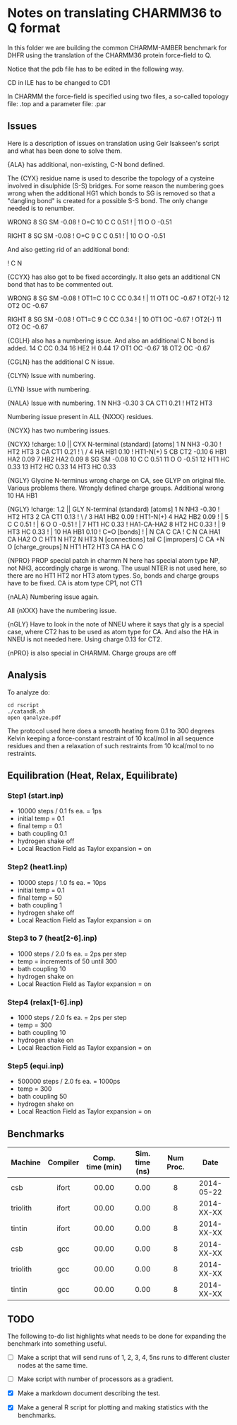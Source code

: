 Notes on translating CHARMM36 to Q format 
================================================================================

In this folder we are building the common CHARMM-AMBER benchmark for
DHFR using the translation of the CHARMM36 protein force-field to Q.

Notice that the pdb file has to be edited in the following way.

CD in ILE has to be changed to CD1

In CHARMM the force-field is specified using two files, a so-called
topology file:
.top
and a parameter file:
.par



Issues
--------------------------------------------------------------------------------

Here is a description of issues on translation using Geir Isakseen's
script and what has been done to solve them.

{ALA} has additional, non-existing,  C-N bond defined.


The {CYX} residue name is used to describe the topology of a cysteine
involved in disulphide (S-S) bridges.
For some reason the numbering goes wrong when the additional HG1 which
bonds to SG is removed so that a "dangling bond" is created for a
possible S-S bond. The only change needed is to renumber.

WRONG
8  SG     SM          -0.08  !   O=C
10 C      C            0.51  !     |
11 O      O           -0.51

RIGHT
8  SG     SM          -0.08  !   O=C
9  C      C            0.51  !     |
10 O      O           -0.51

And also getting rid of an additional bond:

!       C      N


{CCYX} has also got to be fixed accordingly. It also gets an
additional CN bond that has to be commented out.

WRONG
 8 SG     SM          -0.08  ! OT1=C
10 C      CC           0.34  !     |
11 OT1    OC          -0.67  !     OT2(-)
12 OT2    OC          -0.67

RIGHT
 8 SG     SM          -0.08  ! OT1=C
 9 C      CC           0.34  !     |
10 OT1    OC          -0.67  !     OT2(-)
11 OT2    OC          -0.67

{CGLH} also has a numbering issue. And also an additional C N bond is added.
14 C      CC           0.34
16 HE2    H            0.44
17 OT1    OC          -0.67
18 OT2    OC          -0.67

{CGLN} has the additional C N issue.

{CLYN} Issue with numbering.

{LYN} Issue with numbering.

{NALA} Issue with numbering.
1 N      NH3         -0.30
3 CA     CT1          0.21  ! HT2   HT3

Numbering issue present in ALL {NXXX} residues.

{NCYX} has two numbering issues.

{NCYX}            !charge: 1.0 || CYX N-terminal (standard)
[atoms]
1 N      NH3         -0.30  ! HT2   HT3
3 CA     CT1          0.21  !    \ /
4 HA     HB1          0.10  ! HT1-N(+)
5 CB     CT2         -0.10
6 HB1    HA2          0.09
7 HB2    HA2          0.09
8 SG     SM          -0.08
10 C      C            0.51
11 O      O           -0.51
12 HT1    HC           0.33
13 HT2    HC           0.33
14 HT3    HC           0.33


{NGLY}  Glycine N-terminus wrong charge on CA, see GLYP on original
file. Various problems there. Wrongly defined charge groups.
Additional wrong
10 HA    HB1

{NGLY}            !charge: 1.2 || GLY N-terminal (standard)
[atoms]
    1 N      NH3         -0.30  ! HT2   HT3
    2 CA     CT1          0.13  !    \ /
    3 HA1    HB2          0.09  ! HT1-N(+)
    4 HA2    HB2          0.09  !     |
    5 C      C            0.51  !     |
    6 O      O           -0.51  !     |
    7 HT1    HC           0.33  ! HA1-CA-HA2
    8 HT2    HC           0.33  !     |
    9 HT3    HC           0.33  !     |
   10 HA     HB1          0.10  !     C=O
[bonds]                         !     |
N      CA
C      CA
!       C      N
CA     HA1
CA     HA2
O      C
HT1    N
HT2    N
HT3    N
[connections]
tail C
[impropers]
C      CA     +N     O
[charge_groups]
N     HT1   HT2   HT3   CA    HA
C     O


{NPRO}  PROP special patch in charmm
N here has special atom type NP, not NH3, accordingly charge is wrong.
The usual NTER is not used here, so there are no HT1 HT2 nor HT3 atom
types.
So, bonds and charge groups have to be fixed.
CA is atom type CP1, not CT1

{nALA} Numbering issue again.

All {nXXX} have the numbering issue.

{nGLY} Have to look in the note of NNEU where it says that gly is a
special case, where CT2 has to be used as atom type for CA. And also
the HA in NNEU is not needed here. Using charge 0.13 for CT2.

{nPRO} is also special in CHARMM. Charge groups are off


Analysis
--------------------------------------------------------------------------------

To analyze do:  

    cd rscript
    ./catandR.sh
    open qanalyze.pdf
    
 
The protocol used here does a smooth heating from 0.1 to 300 degrees Kelvin
keeping a force-constant restraint of 10 kcal/mol in all sequence residues and
then a relaxation of such restraints from 10 kcal/mol to no restraints.

Equilibration (Heat, Relax, Equilibrate)
--------------------------------------------------------------------------------

### Step1 (start.inp)
 - 10000 steps / 0.1 fs ea. = 1ps
 - initial temp = 0.1
 - final temp = 0.1
 - bath coupling 0.1
 - hydrogen shake off
 - Local Reaction Field as Taylor expansion = on


### Step2 (heat1.inp)
 - 10000 steps / 1.0 fs ea. = 10ps
 - initial temp = 0.1
 - final temp = 50
 - bath coupling 1
 - hydrogen shake off
 - Local Reaction Field as Taylor expansion = on


### Step3 to 7 (heat[2-6].inp)
 - 1000 steps / 2.0 fs ea. = 2ps per step
 - temp = increments of 50 until 300
 - bath coupling 10
 - hydrogen shake on
 - Local Reaction Field as Taylor expansion = on


### Step4 (relax[1-6].inp)
 - 1000 steps / 2.0 fs ea. = 2ps per step
 - temp = 300
 - bath coupling 10
 - hydrogen shake on
 - Local Reaction Field as Taylor expansion = on


### Step5 (equi.inp)
 - 500000 steps / 2.0 fs ea. = 1000ps
 - temp = 300
 - bath coupling 50
 - hydrogen shake on
 - Local Reaction Field as Taylor expansion = on



Benchmarks
--------------------------------------------------------------------------------


|  Machine     | Compiler    | Comp. time (min) | Sim. time (ns) | Num Proc. |    Date    |
|:-------------|:-----------:|:----------------:|:--------------:|:---------:|:----------:|
| csb          | ifort       | 00.00            |      0.00      |   8       | 2014-05-22 |
| triolith     | ifort       | 00.00            |      0.00      |   8       | 2014-XX-XX |
| tintin       | ifort       | 00.00            |      0.00      |   8       | 2014-XX-XX |
| csb          | gcc         | 00.00            |      0.00      |   8       | 2014-XX-XX |
| triolith     | gcc         | 00.00            |      0.00      |   8       | 2014-XX-XX |
| tintin       | gcc         | 00.00            |      0.00      |   8       | 2014-XX-XX |


TODO
--------------------------------------------------------------------------------

The following to-do list highlights what needs to be done for expanding the benchmark into
something useful.

- [ ] Make a script that will send runs of 1, 2, 3, 4, 5ns runs to different cluster nodes
at the same time.
- [ ] Make script with number of processors as a gradient.
- [x] Make a markdown document describing the test.
- [x] Make a general R script for plotting and making statistics with the benchmarks.
  
    
    
    
    

